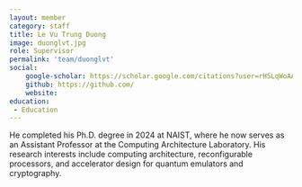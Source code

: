 ```yaml
---
layout: member
category: staff
title: Le Vu Trung Duong
image: duonglvt.jpg
role: Supervisor
permalink: 'team/duonglvt'
social:
    google-scholar: https://scholar.google.com/citations?user=rH5LqWoAAAAJ&hl=en
    github: https://github.com/
    website: 
education:
 - Education
---
```

He completed his Ph.D. degree in 2024 at NAIST, where he now serves as an Assistant Professor at the Computing Architecture Laboratory. His research interests include computing architecture, reconfigurable processors, and accelerator design for quantum emulators and cryptography.